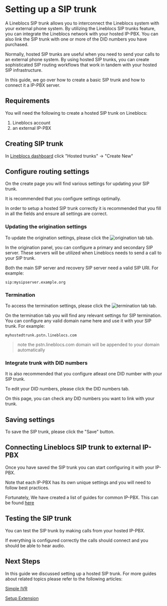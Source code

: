 # Setting up a SIP trunk

A Lineblocs SIP trunk allows you to interconnect the Lineblocs system with your external phone system. By utilizing the Lineblocs SIP trunks feature, you can integrate the Lineblocs network with your hosted IP-PBX. You can also link the SIP trunk with one or more of the DID numbers you have purchased.

Normally, hosted SIP trunks are useful when you need to send your calls to an external phone system. By using hosted SIP trunks, you can create sophisticated SIP routing workflows that work in tandem with your hosted SIP infrastructure. 

In this guide, we go over how to create a basic SIP trunk and how to connect it a IP-PBX server.

## Requirements

You will need the following to create a hosted SIP trunk on Lineblocs:

1. Lineblocs account
2. an external IP-PBX

## Creating SIP trunk

In [Lineblocs dashboard](https://app.lineblocs.com/#/dashboard) click "Hosted trunks" -> "Create New"

## Configure routing settings

On the create page you will find various settings for updating your SIP trunk.

It is recommended that you configure settings optimally.

In order to setup a hosted SIP trunk correctly it is recommended that you fill in all the fields and ensure all settings are correct.

### Updating the origination settings

To update the origination settings, please click the ![origination tab](/img/frontend/docs/sip-trunks/origination.png) tab.

In the origination panel, you can configure a primary and secondary SIP server. These servers will be utilized when Lineblocs needs to send a call to your SIP trunk.

Both the main SIP server and recovery SIP server need a valid SIP URI. For example:

```
sip:mysipserver.example.org
```

### Termination

To access the termination settings, please click the ![termination tab](/img/frontend/docs/sip-trunks/termination.png) tab.

On the termination tab you will find any relevant settings for SIP termination. You can configure any valid domain name here and use it with your SIP trunk. For example:

```
myhostedtrunk.pstn.lineblocs.com
```

> note the pstn.lineblocs.com domain will be appended to your domain automatically

### Integrate trunk with DID numbers

It is also recommended that you configure atleast one DID number with your SIP trunk. 

To edit your DID numbers, please click the DID numbers tab.

On this page, you can check any DID numbers you want to link with your trunk.

## Saving settings

To save the SIP trunk, please click the "Save" button.

## Connecting Lineblocs SIP trunk to external IP-PBX

Once you have saved the SIP trunk you can start configuring it with your IP-PBX.

Note that each IP-PBX has its own unique settings and you will need to follow best practices.

Fortunately, We have created a list of guides for common IP-PBX. This can be found [here](https://lineblocs.com/resources/other-topics/interconnection-guides) 

## Testing the SIP trunk

You can test the SIP trunk by making calls from your hosted IP-PBX.

If everything is configured correctly the calls should connect and you should be able to hear audio.

## Next Steps

In this guide we discussed setting up a hosted SIP trunk. For more guides about related topics please refer to the following articles:

[Simple IVR](https://lineblocs.com/resources/quickstarts/basic-ivr)

[Setup Extension](https://lineblocs.com/resources/quickstarts/setup-extension)